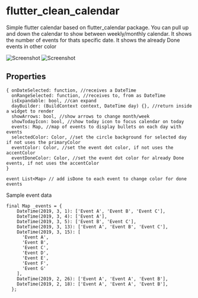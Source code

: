# flutter_clean_calendar

Simple flutter calendar based on flutter_calendar package.
You can pull up and down the calendar to show between weekly/monthly calendar.
It shows the number of events for thats specific date.
It shows the already Done events in other color

![Screenshot](https://github.com/pmcarlos/flutter_clean_Calendar/blob/master/screenshot.png)
![Screenshot](https://github.com/pmcarlos/flutter_clean_Calendar/blob/master/calendar.gif)

## Properties

```
{ onDateSelected: function, //receives a DateTime
  onRangeSelected: function, //receives to, from as DateTime
  isExpandable: bool, //can expand
  dayBuilder: (BuildContext context, DateTime day) {}, //return inside a widget to render
  showArrows: bool, //show arrows to change month/week
  showTodayIcon: bool, //show today icon to focus calendar on today
  events: Map, //map of events to display bullets on each day with events
  selectedColor: Color, //set the circle background for selected day if not uses the primaryColor
  eventColor: Color, //set the event dot color, if not uses the accentColor
  eventDoneColor: Color, //set the event dot color for already Done events, if not uses the accentColor
}

event List<Map> // add isDone to each event to change color for done events
```

Sample event data

```
final Map _events = {
    DateTime(2019, 3, 1): ['Event A', 'Event B', 'Event C'],
    DateTime(2019, 3, 4): ['Event A'],
    DateTime(2019, 3, 5): ['Event B', 'Event C'],
    DateTime(2019, 3, 13): ['Event A', 'Event B', 'Event C'],
    DateTime(2019, 3, 15): [
      'Event A',
      'Event B',
      'Event C',
      'Event D',
      'Event E',
      'Event F',
      'Event G'
    ],
    DateTime(2019, 2, 26): ['Event A', 'Event A', 'Event B'],
    DateTime(2019, 2, 18): ['Event A', 'Event A', 'Event B'],
  };
```
